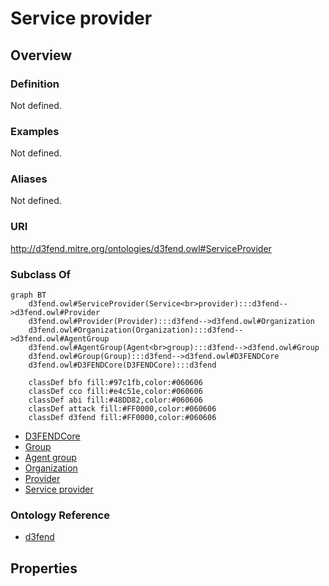 # Service provider

## Overview

### Definition
Not defined.

### Examples
Not defined.

### Aliases
Not defined.

### URI
http://d3fend.mitre.org/ontologies/d3fend.owl#ServiceProvider

### Subclass Of
```mermaid
graph BT
    d3fend.owl#ServiceProvider(Service<br>provider):::d3fend-->d3fend.owl#Provider
    d3fend.owl#Provider(Provider):::d3fend-->d3fend.owl#Organization
    d3fend.owl#Organization(Organization):::d3fend-->d3fend.owl#AgentGroup
    d3fend.owl#AgentGroup(Agent<br>group):::d3fend-->d3fend.owl#Group
    d3fend.owl#Group(Group):::d3fend-->d3fend.owl#D3FENDCore
    d3fend.owl#D3FENDCore(D3FENDCore):::d3fend
    
    classDef bfo fill:#97c1fb,color:#060606
    classDef cco fill:#e4c51e,color:#060606
    classDef abi fill:#48DD82,color:#060606
    classDef attack fill:#FF0000,color:#060606
    classDef d3fend fill:#FF0000,color:#060606
```

- [D3FENDCore](/docs/ontology/reference/model/D3FENDCore/D3FENDCore.md)
- [Group](/docs/ontology/reference/model/D3FENDCore/Group/Group.md)
- [Agent group](/docs/ontology/reference/model/D3FENDCore/Group/Agent%20group/Agent%20group.md)
- [Organization](/docs/ontology/reference/model/D3FENDCore/Group/Agent%20group/Organization/Organization.md)
- [Provider](/docs/ontology/reference/model/D3FENDCore/Group/Agent%20group/Organization/Provider/Provider.md)
- [Service provider](/docs/ontology/reference/model/D3FENDCore/Group/Agent%20group/Organization/Provider/Service%20provider/Service%20provider.md)


### Ontology Reference
- [d3fend](http://d3fend.mitre.org/ontologies/d3fend.owl#)

## Properties
